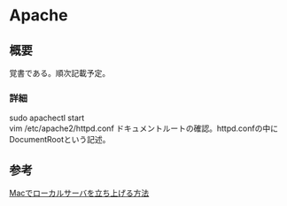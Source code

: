 # Apache

## 概要
覚書である。順次記載予定。

### 詳細
sudo apachectl start  
vim /etc/apache2/httpd.conf
ドキュメントルートの確認。httpd.confの中にDocumentRootという記述。

## 参考
[Macでローカルサーバを立ち上げる方法](https://qiita.com/shuntaro_tamura/items/bdabcb77926dc92617b1)
